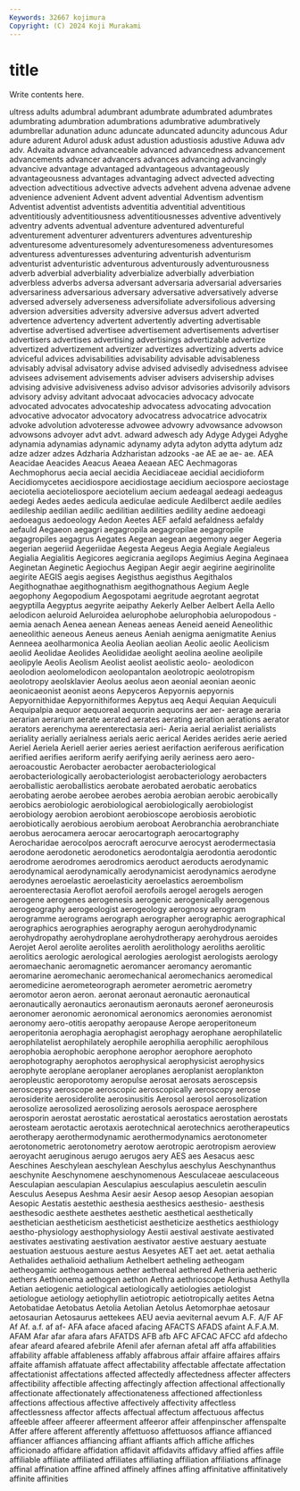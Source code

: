 ```yaml
---
Keywords: 32667 kojimura
Copyright: (C) 2024 Koji Murakami
---
```


# title

Write contents here.



ultress adults adumbral adumbrant adumbrate
adumbrated adumbrates adumbrating adumbration adumbrations adumbrative adumbratively adumbrellar adunation adunc
aduncate aduncated aduncity aduncous Adur adure adurent Adurol adusk adust
adustion adustiosis adustive Aduwa adv adv. Advaita advance advanceable advanced
advancedness advancement advancements advancer advancers advances advancing advancingly advancive advantage
advantaged advantageous advantageously advantageousness advantages advantaging advect advected advecting advection
advectitious advective advects advehent advena advenae advene advenience advenient Advent
advent advential Adventism adventism Adventist adventist adventists adventitia adventitial adventitious
adventitiously adventitiousness adventitiousnesses adventive adventively adventry advents adventual adventure adventured
adventureful adventurement adventurer adventurers adventures adventureship adventuresome adventuresomely adventuresomeness adventuresomes
adventuress adventuresses adventuring adventurish adventurism adventurist adventuristic adventurous adventurously adventurousness
adverb adverbial adverbiality adverbialize adverbially adverbiation adverbless adverbs adversa adversant
adversaria adversarial adversaries adversariness adversarious adversary adversative adversatively adverse adversed
adversely adverseness adversifoliate adversifolious adversing adversion adversities adversity adversive adversus
advert adverted advertence advertency advertent advertently adverting advertisable advertise advertised
advertisee advertisement advertisements advertiser advertisers advertises advertising advertisings advertizable advertize
advertized advertizement advertizer advertizes advertizing adverts advice adviceful advices advisabilities
advisability advisable advisableness advisably advisal advisatory advise advised advisedly advisedness
advisee advisees advisement advisements adviser advisers advisership advises advising advisive
advisiveness adviso advisor advisories advisorily advisors advisory advisy advitant advocaat
advocacies advocacy advocate advocated advocates advocateship advocatess advocating advocation advocative
advocator advocatory advocatress advocatrice advocatrix advoke advolution advoteresse advowee advowry
advowsance advowson advowsons advoyer advt advt. adward adwesch ady Adyge
Adygei Adyghe adynamia adynamias adynamic adynamy adyta adyton adytta adytum
adz adze adzer adzes Adzharia Adzharistan adzooks -ae AE ae
ae- ae. AEA Aeacidae Aeacides Aeacus Aeaea Aeaean AEC Aechmagoras
Aechmophorus aecia aecial aecidia Aecidiaceae aecidial aecidioform Aecidiomycetes aecidiospore aecidiostage
aecidium aeciospore aeciostage aeciotelia aecioteliospore aeciotelium aecium aedeagal aedeagi aedeagus
aedegi Aedes aedes aedicula aediculae aedicule Aedilberct aedile aediles aedileship
aedilian aedilic aedilitian aedilities aedility aedine aedoeagi aedoeagus aedoeology Aedon
Aeetes AEF aefald aefaldness aefaldy aefauld Aegaeon aegagri aegagropila aegagropilae
aegagropile aegagropiles aegagrus Aegates Aegean aegean aegemony aeger Aegeria aegerian
aegeriid Aegeriidae Aegesta Aegeus Aegia Aegiale Aegialeus Aegialia Aegialitis Aegicores
aegicrania aegilops Aegimius Aegina Aeginaea Aeginetan Aeginetic Aegiochus Aegipan Aegir
aegir aegirine aegirinolite aegirite AEGIS aegis aegises Aegisthus aegisthus Aegithalos
Aegithognathae aegithognathism aegithognathous Aegium Aegle aegophony Aegopodium Aegospotami aegritude aegrotant
aegrotat aegyptilla Aegyptus aegyrite aeipathy Aekerly Aelber Aelbert Aella Aello
aelodicon aeluroid Aeluroidea aelurophobe aelurophobia aeluropodous -aemia aenach Aenea aenean
Aeneas aeneas Aeneid aeneid Aeneolithic aeneolithic aeneous Aeneus aeneus Aeniah
aenigma aenigmatite Aenius Aenneea aeolharmonica Aeolia Aeolian aeolian Aeolic aeolic
Aeolicism aeolid Aeolidae Aeolides Aeolididae aeolight aeolina aeoline aeolipile aeolipyle
Aeolis Aeolism Aeolist aeolist aeolistic aeolo- aeolodicon aeolodion aeolomelodicon aeolopantalon
aeolotropic aeolotropism aeolotropy aeolsklavier Aeolus aeolus aeon aeonial aeonian aeonic
aeonicaeonist aeonist aeons Aepyceros Aepyornis aepyornis Aepyornithidae Aepyornithiformes Aepytus aeq
Aequi Aequian Aequiculi Aequipalpia aequor aequoreal aequorin aequorins aer aer-
aerage aeraria aerarian aerarium aerate aerated aerates aerating aeration aerations
aerator aerators aerenchyma aerenterectasia aeri- Aeria aerial aerialist aerialists aeriality
aerially aerialness aerials aeric aerical Aerides aerides aerie aeried Aeriel
Aeriela Aeriell aerier aeries aeriest aerifaction aeriferous aerification aerified aerifies
aeriform aerify aerifying aerily aeriness aero aero- aeroacoustic Aerobacter aerobacter
aerobacteriological aerobacteriologically aerobacteriologist aerobacteriology aerobacters aeroballistic aeroballistics aerobate aerobated aerobatic
aerobatics aerobating aerobe aerobee aerobes aerobia aerobian aerobic aerobically aerobics
aerobiologic aerobiological aerobiologically aerobiologist aerobiology aerobion aerobiont aerobioscope aerobiosis aerobiotic
aerobiotically aerobious aerobium aeroboat Aerobranchia aerobranchiate aerobus aerocamera aerocar aerocartograph
aerocartography Aerocharidae aerocolpos aerocraft aerocurve aerocyst aerodermectasia aerodone aerodonetic aerodonetics
aerodontalgia aerodontia aerodontic aerodrome aerodromes aerodromics aeroduct aeroducts aerodynamic aerodynamical
aerodynamically aerodynamicist aerodynamics aerodyne aerodynes aeroelastic aeroelasticity aeroelastics aeroembolism aeroenterectasia
Aeroflot aerofoil aerofoils aerogel aerogels aerogen aerogene aerogenes aerogenesis aerogenic
aerogenically aerogenous aerogeography aerogeologist aerogeology aerognosy aerogram aerogramme aerograms aerograph
aerographer aerographic aerographical aerographics aerographies aerography aerogun aerohydrodynamic aerohydropathy aerohydroplane
aerohydrotherapy aerohydrous aeroides Aerojet Aerol aerolite aerolites aerolith aerolithology aeroliths
aerolitic aerolitics aerologic aerological aerologies aerologist aerologists aerology aeromaechanic aeromagnetic
aeromancer aeromancy aeromantic aeromarine aeromechanic aeromechanical aeromechanics aeromedical aeromedicine aerometeorograph
aerometer aerometric aerometry aeromotor aeron aeron. aeronat aeronaut aeronautic aeronautical
aeronautically aeronautics aeronautism aeronauts aeronef aeroneurosis aeronomer aeronomic aeronomical aeronomics
aeronomies aeronomist aeronomy aero-otitis aeropathy aeropause Aerope aeroperitoneum aeroperitonia aerophagia
aerophagist aerophagy aerophane aerophilatelic aerophilatelist aerophilately aerophile aerophilia aerophilic aerophilous
aerophobia aerophobic aerophone aerophor aerophore aerophoto aerophotography aerophotos aerophysical aerophysicist
aerophysics aerophyte aeroplane aeroplaner aeroplanes aeroplanist aeroplankton aeropleustic aeroporotomy aeropulse
aerosat aerosats aeroscepsis aeroscepsy aeroscope aeroscopic aeroscopically aeroscopy aerose aerosiderite
aerosiderolite aerosinusitis Aerosol aerosol aerosolization aerosolize aerosolized aerosolizing aerosols aerospace
aerosphere aerosporin aerostat aerostatic aerostatical aerostatics aerostation aerostats aerosteam aerotactic
aerotaxis aerotechnical aerotechnics aerotherapeutics aerotherapy aerothermodynamic aerothermodynamics aerotonometer aerotonometric aerotonometry
aerotow aerotropic aerotropism aeroview aeroyacht aeruginous aerugo aerugos aery AES
aes Aesacus aesc Aeschines Aeschylean aeschylean Aeschylus aeschylus Aeschynanthus aeschynite
Aeschynomene aeschynomenous Aesculaceae aesculaceous Aesculapian aesculapian Aesculapius aesculapius aesculetin aesculin
Aesculus Aesepus Aeshma Aesir aesir Aesop aesop Aesopian aesopian Aesopic
Aestatis aestethic aesthesia aesthesics aesthesio- aesthesis aesthesodic aesthete aesthetes aesthetic
aesthetical aesthetically aesthetician aestheticism aestheticist aestheticize aesthetics aesthiology aestho-physiology aesthophysiology
Aestii aestival aestivate aestivated aestivates aestivating aestivation aestivator aestive aestuary
aestuate aestuation aestuous aesture aestus Aesyetes AET aet aet. aetat
aethalia Aethalides aethalioid aethalium Aethelbert aetheling aetheogam aetheogamic aetheogamous aether
aethereal aethered Aetheria aetheric aethers Aethionema aethogen aethon Aethra aethrioscope
Aethusa Aethylla Aetian aetiogenic aetiological aetiologically aetiologies aetiologist aetiologue aetiology
aetiophyllin aetiotropic aetiotropically aetites Aetna Aetobatidae Aetobatus Aetolia Aetolian Aetolus
Aetomorphae aetosaur aetosaurian Aetosaurus aettekees AEU aevia aeviternal aevum A.F.
A/F AF Af Af. a.f. af af- AFA aface afaced
afacing AFACTS AFADS afaint A.F.A.M. AFAM Afar afar afara afars
AFATDS AFB afb AFC AFCAC AFCC afd afdecho afear afeard
afeared afebrile Afenil afer afernan afetal aff affa affabilities affability
affable affableness affably affabrous affair affaire affaires affairs affaite affamish
affatuate affect affectability affectable affectate affectation affectationist affectations affected affectedly
affectedness affecter affecters affectibility affectible affecting affectingly affection affectional affectionally
affectionate affectionately affectionateness affectioned affectionless affections affectious affective affectively affectivity
affectless affectlessness affector affects affectual affectum affectuous affectus affeeble affeer
affeerer affeerment affeeror affeir affenpinscher affenspalte Affer affere afferent afferently
affettuoso affettuosos affiance affianced affiancer affiances affiancing affiant affiants affich
affiche affiches afficionado affidare affidation affidavit affidavits affidavy affied affies
affile affiliable affiliate affiliated affiliates affiliating affiliation affiliations affinage affinal
affination affine affined affinely affines affing affinitative affinitatively affinite affinities
